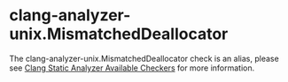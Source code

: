 clang-analyzer-unix.MismatchedDeallocator
=========================================

The clang-analyzer-unix.MismatchedDeallocator check is an alias, please
see [Clang Static Analyzer Available
Checkers](https://clang.llvm.org/docs/analyzer/checkers.html#unix-mismatcheddeallocator)
for more information.
